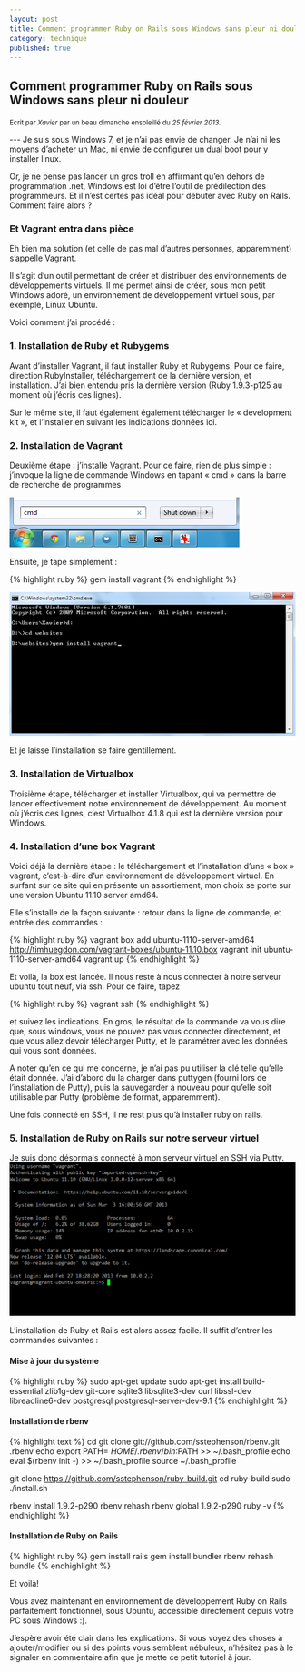 ```yaml
---
layout: post
title: Comment programmer Ruby on Rails sous Windows sans pleur ni douleur
category: technique
published: true
---
```

<h2 class="text-center">Comment programmer Ruby on Rails sous Windows sans pleur ni douleur</h2>
<p class="muted text-center"><small>Ecrit par <em>Xavier</em> par un beau dimanche ensoleillé du <em>25 février 2013.</em> </small></p>
---
Je suis sous Windows 7, et je n’ai pas envie de changer. Je n’ai ni les moyens d’acheter un Mac, ni envie de configurer un dual boot pour y installer linux.

Or, je ne pense pas lancer un gros troll en affirmant qu’en dehors de programmation .net, Windows est loi d’être l’outil de prédilection des programmeurs. Et il n’est certes pas idéal pour débuter avec Ruby on Rails.
Comment faire alors ?

### Et Vagrant entra dans pièce

Eh bien ma solution (et celle de pas mal d’autres personnes, apparemment) s’appelle Vagrant.

Il s’agit d’un outil permettant de créer et distribuer des environnements de développements virtuels. Il me permet ainsi de créer, sous mon petit Windows adoré, un environnement de développement virtuel sous, par exemple, Linux Ubuntu.

Voici comment j’ai procédé :

### 1. Installation de Ruby et Rubygems
Avant d’installer Vagrant, il faut installer Ruby et Rubygems. Pour ce faire, direction RubyInstaller, téléchargement de la dernière version, et installation. J’ai bien entendu pris la dernière version (Ruby 1.9.3-p125 au moment où j’écris ces lignes).

Sur le même site, il faut également également télécharger le « development kit », et l’installer en suivant les indications données ici.

### 2. Installation de Vagrant
Deuxième étape : j’installe Vagrant. Pour ce faire, rien de plus simple : j’invoque la ligne de commande Windows en tapant « cmd » dans la barre de recherche de programmes

![SideBlog - installation de Vagrant](/assets/images/1.png)

Ensuite, je tape simplement :

{% highlight ruby %}
gem install vagrant
{% endhighlight %}

![SideBlog - installation de Vagrant](/assets/images/2.png)

Et je laisse l’installation se faire gentillement.

### 3. Installation de Virtualbox

Troisième étape, télécharger et installer Virtualbox, qui va permettre de lancer effectivement notre environnement de développement. Au moment où j’écris ces lignes, c’est Virtualbox 4.1.8 qui est la dernière version pour Windows.

### 4. Installation d’une box Vagrant

Voici déjà la dernière étape : le téléchargement et l’installation d’une « box » vagrant, c’est-à-dire d’un environnement de développement virtuel. En surfant sur ce site qui en présente un assortiement, mon choix se porte sur une version Ubuntu 11.10 server amd64.

Elle s’installe de la façon suivante : retour dans la ligne de commande, et entrée des commandes :

{% highlight ruby %}
vagrant box add ubuntu-1110-server-amd64 http://timhuegdon.com/vagrant-boxes/ubuntu-11.10.box
vagrant init ubuntu-1110-server-amd64
vagrant up
{% endhighlight %}

Et voilà, la box est lancée. Il nous reste à nous connecter à notre serveur ubuntu tout neuf, via ssh. Pour ce faire, tapez

{% highlight ruby %}
vagrant ssh
{% endhighlight %}

et suivez les indications. En gros, le résultat de la commande va vous dire que, sous windows, vous ne pouvez pas vous connecter directement, et que vous allez devoir télécharger Putty, et le paramétrer avec les données qui vous sont données.

A noter qu’en ce qui me concerne, je n’ai pas pu utiliser la clé telle qu’elle était donnée. J’ai d’abord du la charger dans puttygen (fourni lors de l’installation de Putty), puis la sauvegarder à nouveau pour qu’elle soit utilisable par Putty (problème de format, apparemment).

Une fois connecté en SSH, il ne rest plus qu’à installer ruby on rails.

### 5. Installation de Ruby on Rails sur notre serveur virtuel

Je suis donc désormais connecté à mon serveur virtuel en SSH via Putty.
![SideBlog - installation de Vagrant](/assets/images/3.png)

L’installation de Ruby et Rails est alors assez facile. Il suffit d’entrer les commandes suivantes :

#### Mise à jour du système

{% highlight ruby %}
sudo apt-get update
sudo apt-get install build-essential zlib1g-dev git-core sqlite3 libsqlite3-dev curl libssl-dev libreadline6-dev postgresql postgresql-server-dev-9.1
{% endhighlight %}

#### Installation de rbenv

{% highlight text %}
cd
git clone git://github.com/sstephenson/rbenv.git .rbenv
echo export PATH= $HOME/.rbenv/bin:$PATH  >> ~/.bash_profile
echo eval $(rbenv init -)  >> ~/.bash_profile
source ~/.bash_profile

git clone https://github.com/sstephenson/ruby-build.git
cd ruby-build
sudo ./install.sh

rbenv install 1.9.2-p290
rbenv rehash
rbenv global 1.9.2-p290
ruby -v
{% endhighlight %}

#### Installation de Ruby on Rails

{% highlight ruby %}
gem install rails
gem install bundler
rbenv rehash
bundle
{% endhighlight %}

Et voilà!

Vous avez maintenant en environnement de développement Ruby on Rails parfaitement fonctionnel, sous Ubuntu, accessible directement depuis votre PC sous Windows :).

J’espère avoir été clair dans les explications. Si vous voyez des choses à ajouter/modifier ou si des points vous semblent nébuleux, n’hésitez pas à le signaler en commentaire afin que je mette ce petit tutoriel à jour.

